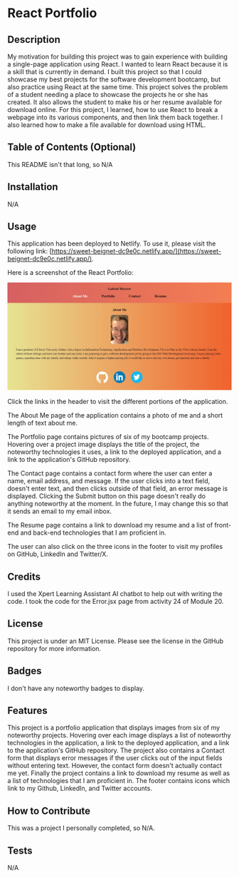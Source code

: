 # React Portfolio

## Description

My motivation for building this project was to gain experience with building a single-page application using React.  I wanted to learn React because it is a skill that is currently in demand.  I built this project so that I could showcase my best projects for the software development bootcamp, but also practice using React at the same time.  This project solves the problem of a student needing a place to showcase the projects he or she has created.  It also allows the student to make his or her resume available for download online.
For this project, I learned, how to use React to break a webpage into its various components, and then link them back together.  I also learned how to make a file available for download using HTML.

## Table of Contents (Optional)

This README isn't that long, so N/A

## Installation

N/A

## Usage

This application has been deployed to Netlify.  To use it, please visit the following link: [https://sweet-beignet-dc9e0c.netlify.app/](https://sweet-beignet-dc9e0c.netlify.app/).

Here is a screenshot of the React Portfolio: 

![A screenshot of the React Portfolio](./public/assets/images/react-portfolio-screenshot.JPG)

Click the links in the header to visit the different portions of the application.  

The About Me page of the application contains a photo of me and a short length of text about me.  

The Portfolio page contains pictures of six of my bootcamp projects.  Hovering over a project image displays the title of the project, the noteworthy technologies it uses, a link to the deployed application, and a link to the application's GitHub repository.  

The Contact page contains a contact form where the user can enter a name, email address, and message.  If the user clicks into a text field, doesn't enter text, and then clicks outside of that field, an error message is displayed.  Clicking the Submit button on this page doesn't really do anything noteworthy at the moment.  In the future, I may change this so that it sends an email to my email inbox.

The Resume page contains a link to download my resume and a list of front-end and back-end technologies that I am proficient in.

The user can also click on the three icons in the footer to visit my profiles on GitHub, LinkedIn and Twitter/X.

## Credits

I used the Xpert Learning Assistant AI chatbot to help out with writing the code.  I took the code for the Error.jsx page from activity 24 of Module 20.

## License

This project is under an MIT License.  Please see the license in the GitHub repository for more information.

## Badges

I don't have any noteworthy badges to display.

## Features

This project is a portfolio application that displays images from six of my noteworthy projects.  Hovering over each image displays a list of noteworthy technologies in the application, a link to the deployed application, and a link to the application's GitHub repository.  The project also contains a Contact form that displays error messages if the user clicks out of the input fields without entering text.  However, the contact form doesn't actually contact me yet.  Finally the project contains a link to download my resume as well as a list of technologies that I am proficient in.  The footer contains icons which link to my Github, LinkedIn, and Twitter accounts.

## How to Contribute

This was a project I personally completed, so N/A.

## Tests

N/A
